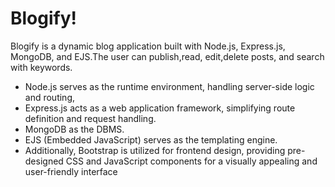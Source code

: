 # Blogify!

Blogify is a dynamic blog application built with Node.js, Express.js, MongoDB, and EJS.The user can publish,read, edit,delete posts, and search with keywords.

- Node.js serves as the runtime environment, handling server-side logic and routing,
- Express.js acts as a web application framework, simplifying route definition and request handling. 
- MongoDB as the DBMS.
- EJS (Embedded JavaScript) serves as the templating engine.
- Additionally, Bootstrap is utilized for frontend design, providing pre-designed CSS and JavaScript components for a visually appealing and user-friendly interface
